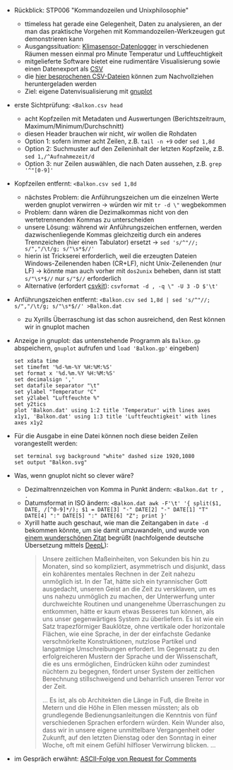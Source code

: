 - Rückblick: STP006 "Kommandozeilen und Unixphilosophie"
    - ttimeless hat gerade eine Gelegenheit, Daten zu analysieren, an der man das praktische Vorgehen mit Kommandozeilen-Werkzeugen gut demonstrieren kann
    - Ausgangssituation: [Klimasensor-Datenlogger](https://www.conrad.de/de/p/voltcraft-dl-210th-dl-210th-temperatur-datenlogger-luftfeuchte-datenlogger-messgroesse-temperatur-luftfeuchtigkeit-30-1435091.html) in verschiedenen Räumen messen einmal pro Minute Temperatur und Luftfeuchtigkeit
    - mitgelieferte Software bietet eine rudimentäre Visualisierung sowie einen Datenexport als [CSV](https://de.wikipedia.org/w/index.php?title=CSV_(Dateiformat)&oldid=244981555)
    - die [hier besprochenen CSV-Dateien](http://dl.xyrillian.de/noises/stp-060-shownotes/) können zum Nachvollziehen heruntergeladen werden
    - Ziel: eigene Datenvisualisierung mit [gnuplot](https://de.wikipedia.org/w/index.php?title=Gnuplot&oldid=226771326)

- erste Sichtprüfung: `<Balkon.csv head`
    - acht Kopfzeilen mit Metadaten und Auswertungen (Berichtszeitraum, Maximum/Minimum/Durchschnitt)
    - diesen Header brauchen wir nicht, wir wollen die Rohdaten
    - Option 1: sofern immer acht Zeilen, z.B. `tail -n +9` oder `sed 1,8d`
    - Option 2: Suchmuster auf den Zeileninhalt der letzten Kopfzeile, z.B. `sed 1,/^Aufnahmezeit/d`
    - Option 3: nur Zeilen auswählen, die nach Daten aussehen, z.B. `grep '^"[0-9]'`

- Kopfzeilen entfernt: `<Balkon.csv sed 1,8d`
    - nächstes Problem: die Anführungszeichen um die einzelnen Werte werden gnuplot verwirren -> würden wir mit `tr -d \"` wegbekommen
    - Problem: dann wären die Dezimalkommas nicht von den wertetrennenden Kommas zu unterscheiden
    - unsere Lösung: während wir Anführungszeichen entfernen, werden dazwischenliegende Kommas gleichzeitig durch ein anderes Trennzeichen (hier einen Tabulator) ersetzt -> `sed 's/^"//; s/","/\t/g; s/"\s*$//'`
    - hierin ist Trickserei erforderlich, weil die erzeugten Dateien Windows-Zeilenenden haben (CR+LF), nicht Unix-Zeilenenden (nur LF) -> könnte man auch vorher mit `dos2unix` beheben, dann ist statt `s/"\s*$//` nur `s/"$//` erforderlich
    - Alternative (erfordert [csvkit](https://csvkit.readthedocs.org)): `csvformat -d , -q \" -U 3 -D $'\t'`

- Anführungszeichen entfernt: `<Balkon.csv sed 1,8d | sed 's/^"//; s/","/\t/g; s/"\s*$//' >Balkon.dat`
    - zu Xyrills Überraschung ist das schon ausreichend, den Rest können wir in gnuplot machen

- Anzeige in gnuplot: das untenstehende Programm als `Balkon.gp` abspeichern, `gnuplot` aufrufen und `load 'Balkon.gp'` eingeben)
  ```
  set xdata time
  set timefmt '%d-%m-%Y %H:%M:%S'
  set format x '%d.%m.%Y %H:%M:%S'
  set decimalsign ','
  set datafile separator "\t"
  set ylabel "Temperatur °C"
  set y2label "Luftfeuchte %"
  set y2tics
  plot 'Balkon.dat' using 1:2 title 'Temperatur' with lines axes x1y1, 'Balkon.dat' using 1:3 title 'Luftfeuchtigkeit' with lines axes x1y2
  ```

- Für die Ausgabe in eine Datei können noch diese beiden Zeilen vorangestellt werden:
  ```
  set terminal svg background "white" dashed size 1920,1080
  set output "Balkon.svg"
  ```

- Was, wenn gnuplot nicht so clever wäre?
    - Dezimaltrennzeichen von Komma in Punkt ändern: `<Balkon.dat tr , .`
    - Datumsformat in ISO ändern: `<Balkon.dat awk -F'\t' '{ split($1, DATE, /[^0-9]*/); $1 = DATE[3] "-" DATE[2] "-" DATE[1] "T" DATE[4] ":" DATE[5] ":" DATE[6] "Z"; print }'`
    - Xyrill hatte auch geschaut, wie man die Zeitangaben in `date -d` bekommen könnte, um sie damit umzuwandeln, und wurde von [einem wunderschönen Zitat](https://www.gnu.org/software/coreutils/manual/html_node/Date-input-formats.html) begrüßt (nachfolgende deutsche Übersetzung mittels [DeepL](https://www.deepl.com/translator)):
      > Unsere zeitlichen Maßeinheiten, von Sekunden bis hin zu Monaten, sind so kompliziert, asymmetrisch und disjunkt, dass ein kohärentes mentales Rechnen in der Zeit nahezu unmöglich ist. In der Tat, hätte sich ein tyrannischer Gott ausgedacht, unseren Geist an die Zeit zu versklaven, um es uns nahezu unmöglich zu machen, der Unterwerfung unter durchweichte Routinen und unangenehme Überraschungen zu entkommen, hätte er kaum etwas Besseres tun können, als uns unser gegenwärtiges System zu überliefern. Es ist wie ein Satz trapezförmiger Bauklötze, ohne vertikale oder horizontale Flächen, wie eine Sprache, in der der einfachste Gedanke verschnörkelte Konstruktionen, nutzlose Partikel und langatmige Umschreibungen erfordert. Im Gegensatz zu den erfolgreicheren Mustern der Sprache und der Wissenschaft, die es uns ermöglichen, Eindrücken kühn oder zumindest nüchtern zu begegnen, fördert unser System der zeitlichen Berechnung stillschweigend und beharrlich unseren Terror vor der Zeit.
      >
      > ... Es ist, als ob Architekten die Länge in Fuß, die Breite in Metern und die Höhe in Ellen messen müssten; als ob grundlegende Bedienungsanleitungen die Kenntnis von fünf verschiedenen Sprachen erfordern würden. Kein Wunder also, dass wir in unsere eigene unmittelbare Vergangenheit oder Zukunft, auf den letzten Dienstag oder den Sonntag in einer Woche, oft mit einem Gefühl hilfloser Verwirrung blicken.  ...

- im Gespräch erwähnt: [ASCII-Folge von Request for Comments](https://requestforcomments.de/archives/400)
